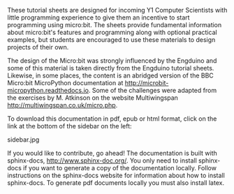 These tutorial sheets are designed for incoming Y1 Computer Scientists with little programming experience to give them an incentive to start programming using micro:bit. The sheets provide fundamental information about micro:bit's features and programming along with optional practical examples, but students are encouraged to use these materials to design projects of their own. 

The design of the Micro:bit was strongly influenced by the Engduino and some of this material is taken directly from the Engduino tutorial sheets. Likewise, in some places, the content is an abridged version of the BBC Micro:bit MicroPython documentation at <http://microbit-micropython.readthedocs.io>.
Some of the challenges were adapted from the exercises by M. Atkinson on the website Multiwingspan <http://multiwingspan.co.uk/micro.php>. 

To download this documentation in pdf, epub or html format, click on the link at the bottom of the sidebar on the left:

sidebar.jpg

If you would like to contribute, go ahead! The documentation is built with sphinx-docs, http://www.sphinx-doc.org/. You only need to install sphinx-docs 
if you want to generate a copy of the documentation locally. Follow instructions on the sphinx-docs website for information about how to install sphinx-docs. To generate pdf documents locally you must also install latex. 
